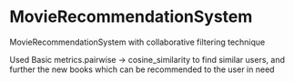 # MovieRecommendationSystem
MovieRecommendationSystem with collaborative filtering technique

Used Basic metrics.pairwise -> cosine_similarity to find similar users, and further the new books which can be recommended to the user in need
